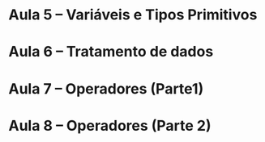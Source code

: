 # Aula 5 – Variáveis e Tipos Primitivos



#  Aula 6 – Tratamento de dados



# Aula 7 – Operadores (Parte1)


# Aula 8 – Operadores (Parte 2)
